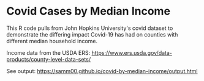 #  Covid Cases by Median Income

This R code pulls from John Hopkins University's covid dataset to demonstrate the differing impact Covid-19 has had on counties with different median household income.

Income data from the USDA ERS: https://www.ers.usda.gov/data-products/county-level-data-sets/

See output: https://samm00.github.io/covid-by-median-income/output.html
